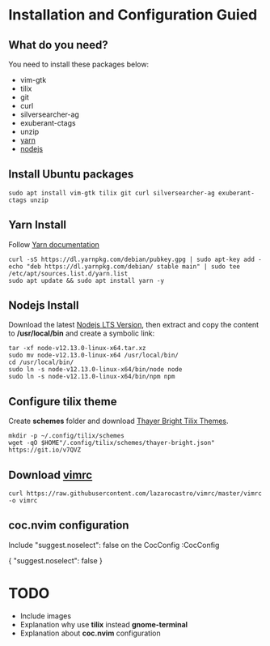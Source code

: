 # Installation and Configuration Guied

## What do you need?
You need to install these packages below:

* vim-gtk 
* tilix 
* git 
* curl 
* silversearcher-ag 
* exuberant-ctags 
* unzip
* [yarn](https://yarnpkg.com/)
* [nodejs](https://nodejs.org/)

## Install Ubuntu packages
```
sudo apt install vim-gtk tilix git curl silversearcher-ag exuberant-ctags unzip
```

## Yarn Install
Follow [ Yarn documentation ]( https://yarnpkg.com/en/docs/install#debian-stable )
```
curl -sS https://dl.yarnpkg.com/debian/pubkey.gpg | sudo apt-key add -
echo "deb https://dl.yarnpkg.com/debian/ stable main" | sudo tee /etc/apt/sources.list.d/yarn.list
sudo apt update && sudo apt install yarn -y
```

## Nodejs Install
Download the latest [Nodejs LTS Version](https://nodejs.org/), then extract and copy the content to **/usr/local/bin** and create a symbolic link:
```
tar -xf node-v12.13.0-linux-x64.tar.xz
sudo mv node-v12.13.0-linux-x64 /usr/local/bin/
cd /usr/local/bin/
sudo ln -s node-v12.13.0-linux-x64/bin/node node
sudo ln -s node-v12.13.0-linux-x64/bin/npm npm
```

## Configure tilix theme
Create **schemes** folder and download [Thayer Bright Tilix Themes](https://github.com/storm119/Tilix-Themes/blob/master/Themes.md).
```
mkdir -p ~/.config/tilix/schemes
wget -qO $HOME"/.config/tilix/schemes/thayer-bright.json" https://git.io/v7QVZ
```

## Download [vimrc](https://raw.githubusercontent.com/lazarocastro/vimrc/master/vimrc)
```
curl https://raw.githubusercontent.com/lazarocastro/vimrc/master/vimrc -o vimrc
```

## coc.nvim configuration
Include "suggest.noselect": false on the CocConfig
:CocConfig

{
  "suggest.noselect": false
}

# TODO

* Include images
* Explanation why use **tilix** instead **gnome-terminal**
* Explanation about **coc.nvim** configuration



